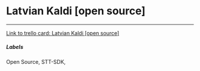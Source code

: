 # Latvian Kaldi [open source]



---

[Link to trello card: Latvian Kaldi [open source]](https://trello.com/c/gIMLkyOj)

##### Labels

Open Source, STT-SDK, 